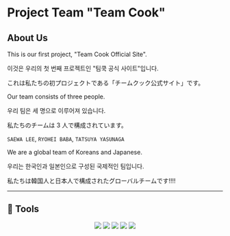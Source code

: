 # Project Team "Team Cook"

## About Us

This is our first project, "Team Cook Official Site".

이것은 우리의 첫 번째 프로젝트인 "팀쿡 공식 사이트"입니다.

これは私たちの初プロジェクトである「チームクック公式サイト」です。

Our team consists of three people.

우리 팀은 세 명으로 이루어져 있습니다.

私たちのチームは 3 人で構成されています。

`SAEWA LEE`, `RYOHEI BABA`, `TATSUYA YASUNAGA`

We are a global team of Koreans and Japanese.

우리는 한국인과 일본인으로 구성된 국제적인 팀입니다.

私たちは韓国人と日本人で構成されたグローバルチームです!!!!

---

## &#128296; Tools

<p align="center"><img src="https://img.shields.io/badge/JavaScript-F7DF1E?style=flat-square&logo=JavaScript&logoColor=black"/> <img src="https://img.shields.io/badge/CSS3-1572B6?style=flat-square&logo=CSS3&logoColor=white"/> <img src="https://img.shields.io/badge/HTML5-E34F26?style=flat-square&logo=HTML5&logoColor=white"/> <img src="https://img.shields.io/badge/GitHub-181717?style=flat-square&logo=GitHub&logoColor=white"/> <img src="https://img.shields.io/badge/Git-F05032?style=flat-square&logo=Git&logoColor=white"/></p>
